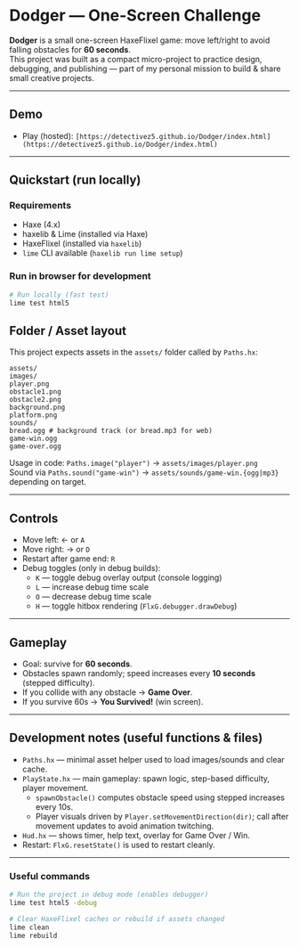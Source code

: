# Dodger — One-Screen Challenge

**Dodger** is a small one-screen HaxeFlixel game: move left/right to avoid falling obstacles for **60 seconds**.  
This project was built as a compact micro-project to practice design, debugging, and publishing — part of my personal mission to build & share small creative projects.

---

## Demo
- Play (hosted): `[https://detectivez5.github.io/Dodger/index.html](https://detectivez5.github.io/Dodger/index.html)`

---

## Quickstart (run locally)

### Requirements
- Haxe (4.x)  
- haxelib & Lime (installed via Haxe)  
- HaxeFlixel (installed via `haxelib`)  
- `lime` CLI available (`haxelib run lime setup`)

### Run in browser for development
```bash
# Run locally (fast test)
lime test html5
```

Folder / Asset layout
---------------------

This project expects assets in the `assets/` folder called by `Paths.hx`:

```
assets/
images/
player.png
obstacle1.png
obstacle2.png
background.png
platform.png
sounds/
bread.ogg # background track (or bread.mp3 for web)
game-win.ogg
game-over.ogg
```

Usage in code: `Paths.image("player")` → `assets/images/player.png`  
Sound via `Paths.sound("game-win")` → `assets/sounds/game-win.{ogg|mp3}` depending on target.

---

Controls
--------

* Move left: ← or `A`
* Move right: → or `D`
* Restart after game end: `R`
* Debug toggles (only in debug builds):
  * `K` — toggle debug overlay output (console logging)
  * `L` — increase debug time scale
  * `O` — decrease debug time scale
  * `H` — toggle hitbox rendering (`FlxG.debugger.drawDebug`)

---

Gameplay
--------

* Goal: survive for **60 seconds**.
* Obstacles spawn randomly; speed increases every **10 seconds** (stepped difficulty).
* If you collide with any obstacle → **Game Over**.
* If you survive 60s → **You Survived!** (win screen).

---

Development notes (useful functions & files)
--------------------------------------------

* `Paths.hx` — minimal asset helper used to load images/sounds and clear cache.
* `PlayState.hx` — main gameplay: spawn logic, step-based difficulty, player movement.
  * `spawnObstacle()` computes obstacle speed using stepped increases every 10s.
  * Player visuals driven by `Player.setMovementDirection(dir)`; call after movement updates to avoid animation twitching.
* `Hud.hx` — shows timer, help text, overlay for Game Over / Win.
* Restart: `FlxG.resetState()` is used to restart cleanly.

---

### Useful commands

```bash
# Run the project in debug mode (enables debugger)
lime test html5 -debug

# Clear HaxeFlixel caches or rebuild if assets changed
lime clean
lime rebuild
```
